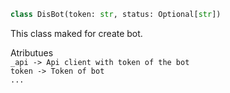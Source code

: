 ```python
class DisBot(token: str, status: Optional[str])
```
This class maked for create bot.

Atributues\
``
_api -> Api client with token of the bot
``\
``
token -> Token of bot
``\
``
...
``